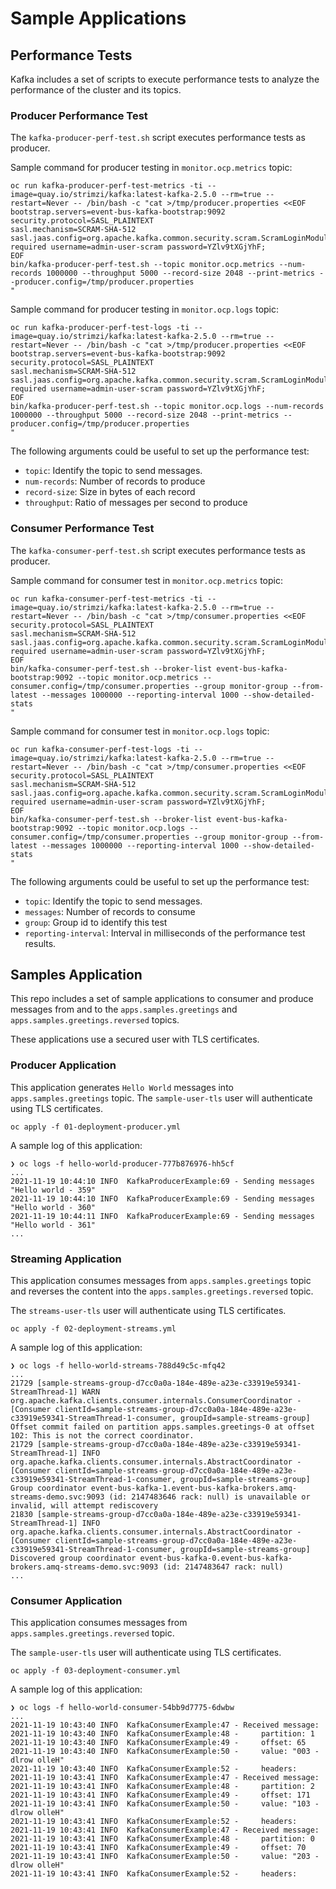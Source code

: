 # Sample Applications
## Performance Tests

Kafka includes a set of scripts to execute performance tests to analyze the performance
of the cluster and its topics.

### Producer Performance Test

The ```kafka-producer-perf-test.sh``` script executes performance tests as producer.

Sample command for producer testing in ```monitor.ocp.metrics``` topic:

```shell
oc run kafka-producer-perf-test-metrics -ti --image=quay.io/strimzi/kafka:latest-kafka-2.5.0 --rm=true --restart=Never -- /bin/bash -c "cat >/tmp/producer.properties <<EOF 
bootstrap.servers=event-bus-kafka-bootstrap:9092
security.protocol=SASL_PLAINTEXT
sasl.mechanism=SCRAM-SHA-512
sasl.jaas.config=org.apache.kafka.common.security.scram.ScramLoginModule required username=admin-user-scram password=YZlv9tXGjYhF;
EOF
bin/kafka-producer-perf-test.sh --topic monitor.ocp.metrics --num-records 1000000 --throughput 5000 --record-size 2048 --print-metrics --producer.config=/tmp/producer.properties
"
```

Sample command for producer testing in ```monitor.ocp.logs``` topic:

```shell
oc run kafka-producer-perf-test-logs -ti --image=quay.io/strimzi/kafka:latest-kafka-2.5.0 --rm=true --restart=Never -- /bin/bash -c "cat >/tmp/producer.properties <<EOF 
bootstrap.servers=event-bus-kafka-bootstrap:9092
security.protocol=SASL_PLAINTEXT
sasl.mechanism=SCRAM-SHA-512
sasl.jaas.config=org.apache.kafka.common.security.scram.ScramLoginModule required username=admin-user-scram password=YZlv9tXGjYhF;
EOF
bin/kafka-producer-perf-test.sh --topic monitor.ocp.logs --num-records 1000000 --throughput 5000 --record-size 2048 --print-metrics --producer.config=/tmp/producer.properties
"
```

The following arguments could be useful to set up the performance test:

* ```topic```: Identify the topic to send messages.
* ```num-records```: Number of records to produce
* ```record-size```: Size in bytes of each record
* ```throughput```: Ratio of messages per second to produce

### Consumer Performance Test

The ```kafka-consumer-perf-test.sh``` script executes performance tests as producer.

Sample command for consumer test in ```monitor.ocp.metrics``` topic:

```shell
oc run kafka-consumer-perf-test-metrics -ti --image=quay.io/strimzi/kafka:latest-kafka-2.5.0 --rm=true --restart=Never -- /bin/bash -c "cat >/tmp/consumer.properties <<EOF 
security.protocol=SASL_PLAINTEXT
sasl.mechanism=SCRAM-SHA-512
sasl.jaas.config=org.apache.kafka.common.security.scram.ScramLoginModule required username=admin-user-scram password=YZlv9tXGjYhF;
EOF
bin/kafka-consumer-perf-test.sh --broker-list event-bus-kafka-bootstrap:9092 --topic monitor.ocp.metrics --consumer.config=/tmp/consumer.properties --group monitor-group --from-latest --messages 1000000 --reporting-interval 1000 --show-detailed-stats
"
```

Sample command for consumer test in ```monitor.ocp.logs``` topic:

```shell
oc run kafka-consumer-perf-test-logs -ti --image=quay.io/strimzi/kafka:latest-kafka-2.5.0 --rm=true --restart=Never -- /bin/bash -c "cat >/tmp/consumer.properties <<EOF 
security.protocol=SASL_PLAINTEXT
sasl.mechanism=SCRAM-SHA-512
sasl.jaas.config=org.apache.kafka.common.security.scram.ScramLoginModule required username=admin-user-scram password=YZlv9tXGjYhF;
EOF
bin/kafka-consumer-perf-test.sh --broker-list event-bus-kafka-bootstrap:9092 --topic monitor.ocp.logs --consumer.config=/tmp/consumer.properties --group monitor-group --from-latest --messages 1000000 --reporting-interval 1000 --show-detailed-stats
"
```

The following arguments could be useful to set up the performance test:

* ```topic```: Identify the topic to send messages.
* ```messages```: Number of records to consume
* ```group```: Group id to identify this test
* ```reporting-interval```: Interval in milliseconds of the performance test results.

## Samples Application

This repo includes a set of sample applications to consumer and produce messages from and to the
```apps.samples.greetings``` and ```apps.samples.greetings.reversed``` topics.

These applications use a secured user with TLS certificates.

### Producer Application

This application generates `Hello World` messages into ```apps.samples.greetings``` topic. The
```sample-user-tls``` user will authenticate using TLS certificates.

```shell
oc apply -f 01-deployment-producer.yml
```

A sample log of this application:

```log
❯ oc logs -f hello-world-producer-777b876976-hh5cf
...
2021-11-19 10:44:10 INFO  KafkaProducerExample:69 - Sending messages "Hello world - 359"
2021-11-19 10:44:10 INFO  KafkaProducerExample:69 - Sending messages "Hello world - 360"
2021-11-19 10:44:11 INFO  KafkaProducerExample:69 - Sending messages "Hello world - 361"
...
```

### Streaming Application

This application consumes messages from ```apps.samples.greetings``` topic and reverses the content
into the ```apps.samples.greetings.reversed``` topic.

The ```streams-user-tls``` user will authenticate using TLS certificates.

```shell
oc apply -f 02-deployment-streams.yml
```

A sample log of this application:

```log
❯ oc logs -f hello-world-streams-788d49c5c-mfq42
...
21729 [sample-streams-group-d7cc0a0a-184e-489e-a23e-c33919e59341-StreamThread-1] WARN org.apache.kafka.clients.consumer.internals.ConsumerCoordinator - [Consumer clientId=sample-streams-group-d7cc0a0a-184e-489e-a23e-c33919e59341-StreamThread-1-consumer, groupId=sample-streams-group] Offset commit failed on partition apps.samples.greetings-0 at offset 102: This is not the correct coordinator.
21729 [sample-streams-group-d7cc0a0a-184e-489e-a23e-c33919e59341-StreamThread-1] INFO org.apache.kafka.clients.consumer.internals.AbstractCoordinator - [Consumer clientId=sample-streams-group-d7cc0a0a-184e-489e-a23e-c33919e59341-StreamThread-1-consumer, groupId=sample-streams-group] Group coordinator event-bus-kafka-1.event-bus-kafka-brokers.amq-streams-demo.svc:9093 (id: 2147483646 rack: null) is unavailable or invalid, will attempt rediscovery
21830 [sample-streams-group-d7cc0a0a-184e-489e-a23e-c33919e59341-StreamThread-1] INFO org.apache.kafka.clients.consumer.internals.AbstractCoordinator - [Consumer clientId=sample-streams-group-d7cc0a0a-184e-489e-a23e-c33919e59341-StreamThread-1-consumer, groupId=sample-streams-group] Discovered group coordinator event-bus-kafka-0.event-bus-kafka-brokers.amq-streams-demo.svc:9093 (id: 2147483647 rack: null)
...
```

### Consumer Application

This application consumes messages from ```apps.samples.greetings.reversed``` topic.

The ```sample-user-tls``` user will authenticate using TLS certificates.

```shell
oc apply -f 03-deployment-consumer.yml
```

A sample log of this application:

```log
❯ oc logs -f hello-world-consumer-54bb9d7775-6dwbw
...
2021-11-19 10:43:40 INFO  KafkaConsumerExample:47 - Received message:
2021-11-19 10:43:40 INFO  KafkaConsumerExample:48 - 	partition: 1
2021-11-19 10:43:40 INFO  KafkaConsumerExample:49 - 	offset: 65
2021-11-19 10:43:40 INFO  KafkaConsumerExample:50 - 	value: "003 - dlrow olleH"
2021-11-19 10:43:40 INFO  KafkaConsumerExample:52 - 	headers: 
2021-11-19 10:43:41 INFO  KafkaConsumerExample:47 - Received message:
2021-11-19 10:43:41 INFO  KafkaConsumerExample:48 - 	partition: 2
2021-11-19 10:43:41 INFO  KafkaConsumerExample:49 - 	offset: 171
2021-11-19 10:43:41 INFO  KafkaConsumerExample:50 - 	value: "103 - dlrow olleH"
2021-11-19 10:43:41 INFO  KafkaConsumerExample:52 - 	headers: 
2021-11-19 10:43:41 INFO  KafkaConsumerExample:47 - Received message:
2021-11-19 10:43:41 INFO  KafkaConsumerExample:48 - 	partition: 0
2021-11-19 10:43:41 INFO  KafkaConsumerExample:49 - 	offset: 70
2021-11-19 10:43:41 INFO  KafkaConsumerExample:50 - 	value: "203 - dlrow olleH"
2021-11-19 10:43:41 INFO  KafkaConsumerExample:52 - 	headers: 
```
